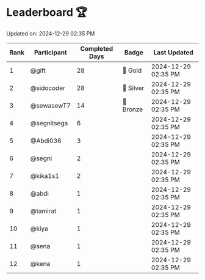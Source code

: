 # Leaderboard 🏆

Updated on: 2024-12-29 02:35 PM

| Rank | Participant       | Completed Days | Badge      | Last Updated         |
|------|-------------------|----------------|------------|----------------------|
| 1    | @gift             | 28             | 🏅 Gold     | 2024-12-29 02:35 PM |
| 2    | @sidocoder        | 28             | 🥈 Silver   | 2024-12-29 02:35 PM |
| 3    | @sewasewT7        | 14             | 🥉 Bronze   | 2024-12-29 02:35 PM |
| 4    | @segnitsega       | 6              |            | 2024-12-29 02:35 PM |
| 5    | @Abdi036          | 3              |            | 2024-12-29 02:35 PM |
| 6    | @segni            | 2              |            | 2024-12-29 02:35 PM |
| 7    | @kika1s1          | 2              |            | 2024-12-29 02:35 PM |
| 8    | @abdi             | 1              |            | 2024-12-29 02:35 PM |
| 9    | @tamirat          | 1              |            | 2024-12-29 02:35 PM |
| 10   | @kiya             | 1              |            | 2024-12-29 02:35 PM |
| 11   | @sena             | 1              |            | 2024-12-29 02:35 PM |
| 12   | @kena             | 1              |            | 2024-12-29 02:35 PM |
